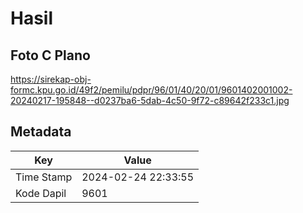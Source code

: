 # Hasil

## Foto C Plano

https://sirekap-obj-formc.kpu.go.id/49f2/pemilu/pdpr/96/01/40/20/01/9601402001002-20240217-195848--d0237ba6-5dab-4c50-9f72-c89642f233c1.jpg


## Metadata

| Key        | Value               |
| ---------- | ------------------- |
| Time Stamp | 2024-02-24 22:33:55 |
| Kode Dapil | 9601                |



